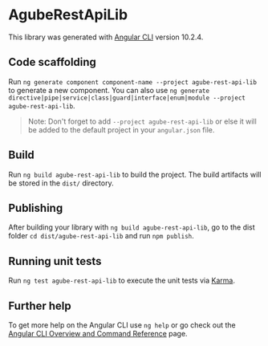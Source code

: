 # AgubeRestApiLib

This library was generated with [Angular CLI](https://github.com/angular/angular-cli) version 10.2.4.

## Code scaffolding

Run `ng generate component component-name --project agube-rest-api-lib` to generate a new component. You can also use `ng generate directive|pipe|service|class|guard|interface|enum|module --project agube-rest-api-lib`.
> Note: Don't forget to add `--project agube-rest-api-lib` or else it will be added to the default project in your `angular.json` file. 

## Build

Run `ng build agube-rest-api-lib` to build the project. The build artifacts will be stored in the `dist/` directory.

## Publishing

After building your library with `ng build agube-rest-api-lib`, go to the dist folder `cd dist/agube-rest-api-lib` and run `npm publish`.

## Running unit tests

Run `ng test agube-rest-api-lib` to execute the unit tests via [Karma](https://karma-runner.github.io).

## Further help

To get more help on the Angular CLI use `ng help` or go check out the [Angular CLI Overview and Command Reference](https://angular.io/cli) page.
